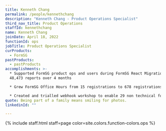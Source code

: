 ```yaml
---
title: Kenneth Chang
permalink: /people/kennethchang
description: "Kenneth Chang - Product Operations Specialist"
third_nav_title: Product Operations
staffId: kennethchang
name: Kenneth Chang
joinDate: April 18, 2022
functionId: ops
jobTitle: Product Operations Specialist
curProducts:
  - FormSG
pastProducts:
  - pastProducts
accomplishments: >-
  * Supported FormSG product ops and users during FormSG React Migration with
  48,473 reports over 4 months

  * Grew FormSG Office Hours from 15 registrations to 678 registrations, as well as Telegram Form-ally and Formsies to 1035 and 140 subscribers respectively

  * Created and trialled webhook workshop to enable 29 non technical form admins to create their own webhooks, with learnings from this workshop informing FormSG roadmap for webhook simplification
quote: Being part of a family means smiling for photos.
linkedinId: ""

---
```


{% include staff.html staff=page color=site.colors.function-colors.ops %}
